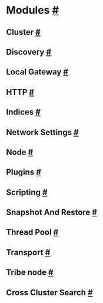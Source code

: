# Modules [#](https://www.elastic.co/guide/en/elasticsearch/reference/current/modules.html#modules)
## Cluster [#](https://www.elastic.co/guide/en/elasticsearch/reference/current/modules-cluster.html#modules-cluster)
## Discovery [#](https://www.elastic.co/guide/en/elasticsearch/reference/current/modules-discovery.html#modules-discovery)
## Local Gateway [#](https://www.elastic.co/guide/en/elasticsearch/reference/current/modules-gateway.html#modules-gateway)
## HTTP [#](https://www.elastic.co/guide/en/elasticsearch/reference/current/modules-http.html#modules-http)
## Indices [#](https://www.elastic.co/guide/en/elasticsearch/reference/current/modules-indices.html#modules-indices)
## Network Settings [#](https://www.elastic.co/guide/en/elasticsearch/reference/current/modules-network.html#modules-network)
## Node [#](https://www.elastic.co/guide/en/elasticsearch/reference/current/modules-node.html#modules-node)
## Plugins [#](https://www.elastic.co/guide/en/elasticsearch/reference/current/modules-plugins.html#modules-plugins)
## Scripting [#](https://www.elastic.co/guide/en/elasticsearch/reference/current/modules-scripting.html#modules-scripting)
## Snapshot And Restore [#](https://www.elastic.co/guide/en/elasticsearch/reference/current/modules-snapshots.html#modules-snapshots)
## Thread Pool [#](https://www.elastic.co/guide/en/elasticsearch/reference/current/modules-threadpool.html#modules-threadpool)
## Transport [#](https://www.elastic.co/guide/en/elasticsearch/reference/current/modules-transport.html#modules-transport)
## Tribe node [#](https://www.elastic.co/guide/en/elasticsearch/reference/current/modules-tribe.html#modules-tribe)
## Cross Cluster Search [#](https://www.elastic.co/guide/en/elasticsearch/reference/current/modules-cross-cluster-search.html#modules-cross-cluster-search)
<!--stackedit_data:
eyJoaXN0b3J5IjpbNDIyODAwNzYwXX0=
-->